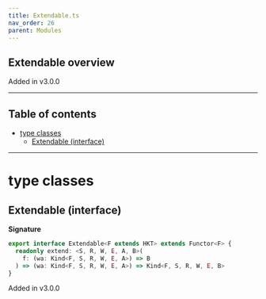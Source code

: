 ```yaml
---
title: Extendable.ts
nav_order: 26
parent: Modules
---
```


## Extendable overview

Added in v3.0.0

---

<h2 class="text-delta">Table of contents</h2>

- [type classes](#type-classes)
  - [Extendable (interface)](#extendable-interface)

---

# type classes

## Extendable (interface)

**Signature**

```ts
export interface Extendable<F extends HKT> extends Functor<F> {
  readonly extend: <S, R, W, E, A, B>(
    f: (wa: Kind<F, S, R, W, E, A>) => B
  ) => (wa: Kind<F, S, R, W, E, A>) => Kind<F, S, R, W, E, B>
}
```

Added in v3.0.0
